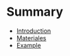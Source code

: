 # Summary

* [Introduction](README.md)
* [Materiales](materiales/section.md)
* [Example](materiales/example.md)
